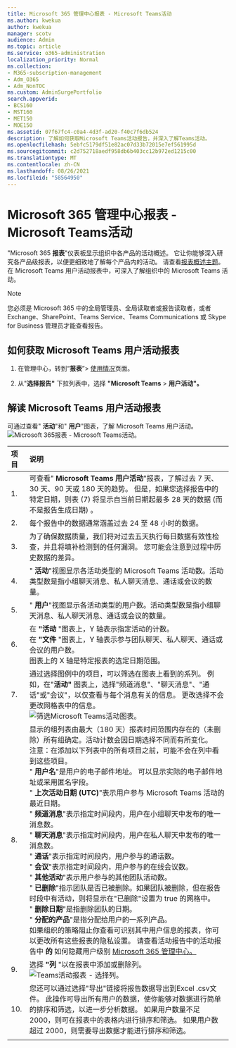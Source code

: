 ```yaml
---
title: Microsoft 365 管理中心报表 - Microsoft Teams活动
ms.author: kwekua
author: kwekua
manager: scotv
audience: Admin
ms.topic: article
ms.service: o365-administration
localization_priority: Normal
ms.collection:
- M365-subscription-management
- Adm_O365
- Adm_NonTOC
ms.custom: AdminSurgePortfolio
search.appverid:
- BCS160
- MST160
- MET150
- MOE150
ms.assetid: 07f67fc4-c0a4-4d3f-ad20-f40c7f6db524
description: 了解如何获取Microsoft Teams活动报告，并深入了解Teams活动。
ms.openlocfilehash: 5ebfc5179df51e82ac07d33b72015e7ef561995d
ms.sourcegitcommit: c2d752718aedf958db6b403cc12b972ed1215c00
ms.translationtype: MT
ms.contentlocale: zh-CN
ms.lasthandoff: 08/26/2021
ms.locfileid: "58564950"
---
```

# <a name="microsoft-365-admin-center-reports---microsoft-teams-user-activity"></a>Microsoft 365 管理中心报表 - Microsoft Teams活动

"Microsoft 365 **报表**"仪表板显示组织中各产品的活动概述。 它让你能够深入研究各产品级报表，以便更细致地了解每个产品内的活动。 请查看[报表概述主题](activity-reports.md)。 在 Microsoft Teams 用户活动报表中，可深入了解组织中的 Microsoft Teams 活动。
  
> [!NOTE]
> 您必须是 Microsoft 365 中的全局管理员、全局读取者或报告读取者，或者 Exchange、SharePoint、Teams Service、Teams Communications 或 Skype for Business 管理员才能查看报告。  
 
## <a name="how-to-get-to-the-microsoft-teams-user-activity-report"></a>如何获取 Microsoft Teams 用户活动报表

1. 在管理中心，转到“**报表**”\> <a href="https://go.microsoft.com/fwlink/p/?linkid=2074756" target="_blank">使用情况</a>页面。

    
2. 从"**选择报告"** 下拉列表中，选择 **"Microsoft Teams** \> **用户活动"。**
  
## <a name="interpret-the-microsoft-teams-user-activity-report"></a>解读 Microsoft Teams 用户活动报表

可通过查看" **活动**"和" **用户**"图表，了解 Microsoft Teams 用户活动。<br/>![Microsoft 365报表 - Microsoft Teams活动。](../../media/40359f81-25f7-416d-bb1e-37289133ef6b.png)
  
|项目|说明|
|:-----|:-----|
|1.  <br/> |可查看" **Microsoft Teams 用户活动**"报表，了解过去 7 天、30 天、90 天或 180 天的趋势。 但是，如果您选择报告中的特定日期，则表 (7) 将显示自当前日期起最多 28 天的数据 (而不是报告生成日期) 。  <br/> |
|2.  <br/> |每个报告中的数据通常涵盖过去 24 至 48 小时的数据。  <br/> |
|3.  <br/> |为了确保数据质量，我们将对过去五天执行每日数据有效性检查，并且将填补检测到的任何漏洞。 您可能会注意到过程中历史数据的差异。  <br/> |
|4.  <br/> |" **活动**"视图显示各活动类型的 Microsoft Teams 活动数。活动类型数是指小组聊天消息、私人聊天消息、通话或会议的数量。  <br/> |
|5.  <br/> |" **用户**"视图显示各活动类型的用户数。活动类型数是指小组聊天消息、私人聊天消息、通话或会议的数量。  <br/> |
|6.  <br/> | 在 **"活动** "图表上，Y 轴表示指定活动的计数。  <br/>  在 **"文件** "图表上，Y 轴表示参与团队聊天、私人聊天、通话或会议的用户数。  <br/>  图表上的 X 轴是特定报表的选定日期范围。  <br/> |
|7.  <br/> |通过选择图例中的项目，可以筛选在图表上看到的系列。 例如，在"**活动"** 图表上，选择"频道消息"、"聊天消息"、"通话"或"会议"，以仅查看与每个消息有关的信息。   更改选择不会更改网格表中的信息。  <br/> ![筛选Microsoft Teams活动图表。](../../media/c819c4ea-6e9a-4411-a0dd-9f800d64ce38.png)|
|8.  <br/> | 显示的组列表由最大（180 天）报表时间范围内存在的（未删除）所有组确定。活动计数会因日期选择不同而有所变化。  <br/> 注意：在添加以下列表中的所有项目之前，可能不会在列中看到这些项目。<br/>" **用户名**"是用户的电子邮件地址。 可以显示实际的电子邮件地址或采用匿名字段。  <br/> " **上次活动日期 (UTC)**"表示用户参与 Microsoft Teams 活动的最近日期。  <br/> " **频道消息**"表示指定时间段内，用户在小组聊天中发布的唯一消息数。  <br/> " **聊天消息**"表示指定时间段内，用户在私人聊天中发布的唯一消息数。  <br/> " **通话**"表示指定时间段内，用户参与的通话数。  <br/> " **会议**"表示指定时间段内，用户参与的在线会议数。  <br/> " **其他活动**"表示用户参与的其他团队活动数。  <br/> " **已删除**"指示团队是否已被删除。如果团队被删除，但在报告时段中有活动，则将显示在"已删除"设置为 true 的网格中。  <br/> " **删除日期**"是指删除团队的日期。  <br/> " **分配的产品**"是指分配给用户的一系列产品。  <br/>  如果组织的策略阻止你查看可识别其中用户信息的报表，你可以更改所有这些报表的隐私设置。 请查看活动报告中的活动报告中 **的** 如何隐藏用户级别 [Microsoft 365 管理中心。](activity-reports.md)  <br/> |
|9.  <br/> |选择 **"列** "以在报表中添加或删除列。  <br/> ![Teams活动报表 - 选择列。](../../media/eb5fbcee-e371-4d36-a0c6-fa54732311ec.png)|
|10.  <br/> |您还可以通过选择"导出"链接将报告数据导出到Excel .csv文件。  此操作可导出所有用户的数据，使你能够对数据进行简单的排序和筛选，以进一步分析数据。 如果用户数量不足 2000，则可在报表中的表格内进行排序和筛选。 如果用户数超过 2000，则需要导出数据才能进行排序和筛选。  <br/> |
|||
   

